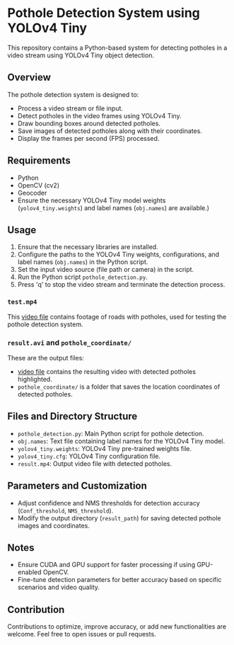 # Pothole Detection System using YOLOv4 Tiny

This repository contains a Python-based system for detecting potholes in a video stream using YOLOv4 Tiny object detection.

## Overview

The pothole detection system is designed to:

- Process a video stream or file input.
- Detect potholes in the video frames using YOLOv4 Tiny.
- Draw bounding boxes around detected potholes.
- Save images of detected potholes along with their coordinates.
- Display the frames per second (FPS) processed.

## Requirements

- Python
- OpenCV (cv2)
- Geocoder
- Ensure the necessary YOLOv4 Tiny model weights (`yolov4_tiny.weights`) and label names (`obj.names`) are available.)

## Usage

1. Ensure that the necessary libraries are installed.
2. Configure the paths to the YOLOv4 Tiny weights, configurations, and label names (`obj.names`) in the Python script.
3. Set the input video source (file path or camera) in the script.
4. Run the Python script `pothole_detection.py`.
5. Press 'q' to stop the video stream and terminate the detection process.

### `test.mp4`

This [video file](https://github.com/akshxyjagtap/Data-Science/blob/0b2fc3ba50c6f3c7f9e0bad76142409721866547/Pothole%20detection/test.mp4) contains footage of roads with potholes, used for testing the pothole detection system.



### `result.avi` and `pothole_coordinate/`

These are the output files:

- [video file](https://github.com/akshxyjagtap/Data-Science/blob/0b2fc3ba50c6f3c7f9e0bad76142409721866547/Pothole%20detection/result.avi) contains the resulting video with detected potholes highlighted.
- `pothole_coordinate/` is a folder that saves the location coordinates of detected potholes.

## Files and Directory Structure

- `pothole_detection.py`: Main Python script for pothole detection.
- `obj.names`: Text file containing label names for the YOLOv4 Tiny model.
- `yolov4_tiny.weights`: YOLOv4 Tiny pre-trained weights file.
- `yolov4_tiny.cfg`: YOLOv4 Tiny configuration file.
- `result.mp4`: Output video file with detected potholes.

## Parameters and Customization

- Adjust confidence and NMS thresholds for detection accuracy (`Conf_threshold`, `NMS_threshold`).
- Modify the output directory (`result_path`) for saving detected pothole images and coordinates.




## Notes

- Ensure CUDA and GPU support for faster processing if using GPU-enabled OpenCV.
- Fine-tune detection parameters for better accuracy based on specific scenarios and video quality.

## Contribution

Contributions to optimize, improve accuracy, or add new functionalities are welcome. Feel free to open issues or pull requests.


